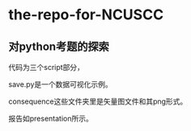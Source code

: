# the-repo-for-NCUSCC
## 对python考题的探索

代码为三个script部分，

save.py是一个数据可视化示例。

consequence这些文件夹里是矢量图文件和其png形式。

报告如presentation所示。
